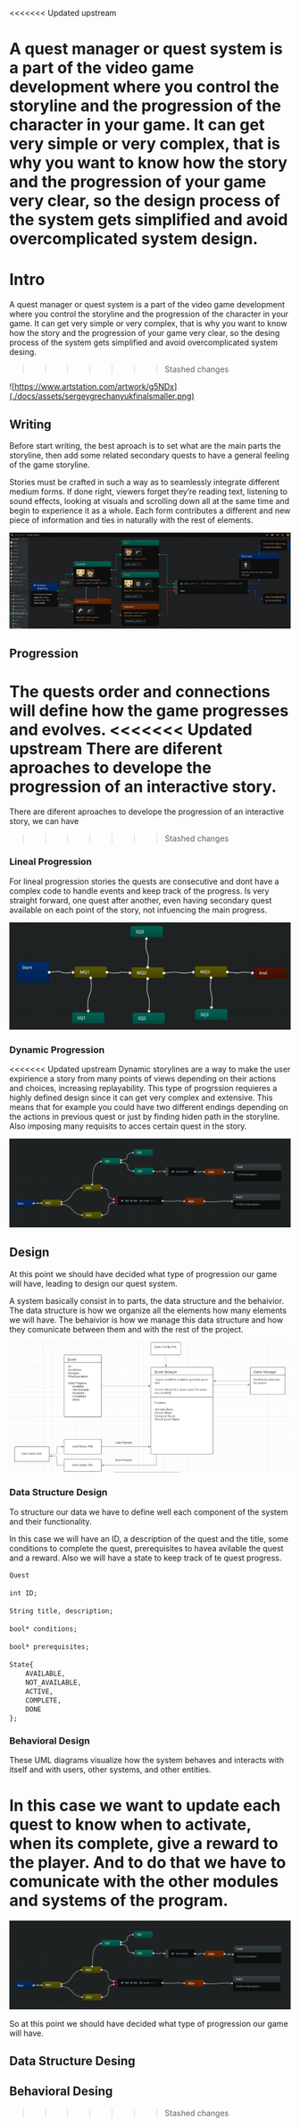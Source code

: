 <<<<<<< Updated upstream

A quest manager or quest system is a part of the video game development where you control the storyline and the progression of the character 
in your game. It can get very simple or very complex, that is why you want to know how the story and the progression of your game very clear,
so the design process of the system gets simplified and avoid overcomplicated system design.
=======
# Intro

A quest manager or quest system is a part of the video game development where you control the storyline and the progression of the character 
in your game. It can get very simple or very complex, that is why you want to know how the story and the progression of your game very clear,
so the desing process of the system gets simplified and avoid overcomplicated system desing.
>>>>>>> Stashed changes


![https://www.artstation.com/artwork/g5NDx](./docs/assets/sergeygrechanyukfinalsmaller.png)



## Writing

Before start writing, the best aproach is to set what are the main parts the storyline, then add some related secondary quests to have a 
general feeling of the game storyline.

Stories must be crafted in such a way as to seamlessly integrate different medium forms. If done right, viewers forget they’re reading text, 
listening to sound effects, looking at visuals and scrolling down all at the same time and begin to experience it as a whole.
Each form contributes a different and new piece of information and ties in naturally with the rest of elements.

![example](./docs/assets/example.png)

## Progression

The quests order and connections will define how the game progresses and evolves. 
<<<<<<< Updated upstream
There are diferent aproaches to develope the progression of an interactive story.
=======
There are diferent aproaches to develope the progression of an interactive story, we can have 
>>>>>>> Stashed changes


### Lineal Progression

For lineal progression stories the quests are consecutive and dont have a complex code to handle events and keep track of the progress.
Is very straight forward, one quest after another, even having secondary quest available on each point of the story, not infuencing the main progress. 

![example](./docs/assets/lineal.png)

### Dynamic Progression

<<<<<<< Updated upstream
Dynamic storylines are a way to make the user expirience a story from many points of views depending on their actions and choices, increasing replayability.
This type of progrssion requieres a highly defined design since it can get very complex and extensive.
This means that for example you could have two different endings depending on the actions in previous quest or just by finding hiden path in the storyline.
Also imposing many requisits to acces certain quest in the story.

![example](./docs/assets/dynamic.png)

## Design

At this point we should have decided what type of progression our game will have, leading to design our quest system.

A system basically consist in to parts, the data structure and the behaivior. The data structure is how we organize all the elements
how many elements we will have. The behaivior is how we manage this data structure and how they comunicate between them and with the rest of the project.

![example](./docs/assets/uml.png)

###  Data Structure Design

To structure our data we have to define well each component of the system and their functionality.

In this case we will have an ID, a description of the quest and the title, some conditions to complete the quest, prerequisites to havea avilable the quest and a reward.
Also we will have a state to keep track of te quest progress.

```
Quest

int ID;

String title, description;

bool* conditions;

bool* prerequisites;

State{
	AVAILABLE,
	NOT_AVAILABLE,
	ACTIVE,
	COMPLETE,
	DONE
};
```

### Behavioral Design

These UML diagrams visualize how the system behaves and interacts with itself and with users, other systems, and other entities.

In this case we want to update each quest to know when to activate, when its complete, give a reward to the player. 
And to do that we have to comunicate with the other modules and systems of the program.
=======
![example](./docs/assets/dynamic.png)


So at this point we should have decided what type of progression our game will have.


##  Data Structure Desing

## Behavioral Desing

>>>>>>> Stashed changes

